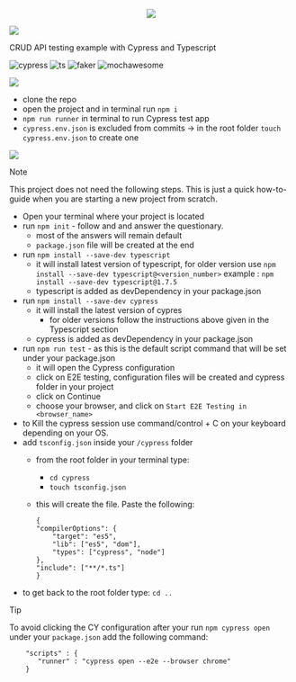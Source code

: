 <p align="center">
  <a href="https://skillicons.dev">
    <img src="https://skillicons.dev/icons?i=cypress,typescript" />
  </a>
</p>

[![](https://img.shields.io/badge/cypress_crud_api-grey?style=for-the-badge)](https://www.cypress.io/)

CRUD API testing example with Cypress and Typescript

![cypress](https://img.shields.io/badge/Cypress-13.10.0-brightgreen) ![ts](https://img.shields.io/badge/TS-5.4.5-blue) ![faker](https://img.shields.io/badge/Faker-8.4.1-lightgrey) ![mochawesome](https://img.shields.io/badge/Mochawesome-3.8.2-red)

[![](https://img.shields.io/badge/PROJECT_SETUP-grey?style=for-the-badge)](https://www.cypress.io/)
- clone the repo
- open the project and in terminal run `npm i`
- `npm run runner` in terminal to run Cypress test app
- `cypress.env.json` is excluded from commits -> in the root folder `touch cypress.env.json` to create one


[![](https://img.shields.io/badge/how_to_setup_a_new_cypress_project-grey?style=for-the-badge)](https://www.cypress.io/)

> [!NOTE]  
>This project does not need the following steps. This is just a quick how-to-guide when you are starting a new project from scratch.
- Open your terminal where your project is located
- run `npm init` - follow and and answer the questionary.
    - most of the answers will remain default
    - `package.json` file will be created at the end
- run `npm install --save-dev typescript` 
    - it will install latest version of typescript, for older version use
        `npm install --save-dev typescript@<version_number>`
        example : `npm install --save-dev typescript@1.7.5`
    - typescript is added as devDependency in your package.json
- run `npm install --save-dev cypress`
    - it will install the latest version of cypres
        - for older versions follow the instructions above given in the Typescript section
    - cypress is added as devDependency in your package.json
- run `npm run test` - as this is the default script command that will be set under your package.json
    - it will open the Cypress configuration
    - click on E2E testing, configuration files will be created and cypress folder in your project
    - click on Continue
    - choose your browser, and click on `Start E2E Testing in <browser_name>`
- to Kill the cypress session use command/control + C on your keyboard depending on your OS.
- add `tsconfig.json` inside your `/cypress` folder
    - from the root folder in your terminal type:
        - `cd cypress`
        - `touch tsconfig.json`
    - this will create the file. Paste the following:

        ```
        {
        "compilerOptions": {
            "target": "es5",
            "lib": ["es5", "dom"],
            "types": ["cypress", "node"]
        },
        "include": ["**/*.ts"]
        }
        ```
- to get back to the root folder type: `cd ..`

> [!TIP]
>To avoid clicking the CY configuration after your run `npm cypress open` under your `package.json` add the following command:
   
```
    "scripts" : {
       "runner" : "cypress open --e2e --browser chrome"
    }
```
